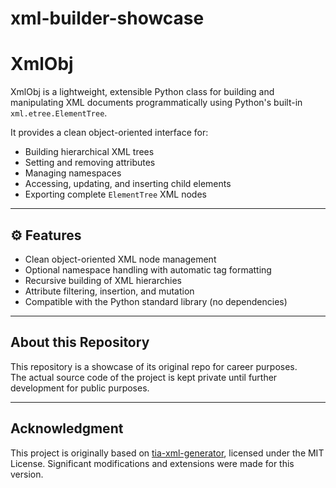 # xml-builder-showcase

# XmlObj
XmlObj is a lightweight, extensible Python class for building and manipulating XML documents programmatically using Python's built-in `xml.etree.ElementTree`.

It provides a clean object-oriented interface for:
- Building hierarchical XML trees
- Setting and removing attributes
- Managing namespaces
- Accessing, updating, and inserting child elements
- Exporting complete `ElementTree` XML nodes
---

## ⚙️ Features

- Clean object-oriented XML node management
- Optional namespace handling with automatic tag formatting
- Recursive building of XML hierarchies
- Attribute filtering, insertion, and mutation
- Compatible with the Python standard library (no dependencies)


---

## About this Repository
This repository is a showcase of its original repo for career purposes.  
The actual source code of the project is kept private until further development for public purposes.

---

## Acknowledgment
This project is originally based on [tia-xml-generator](https://github.com/Repsay/tia-portal-xml-generator), licensed under the MIT License.
Significant modifications and extensions were made for this version.
  

